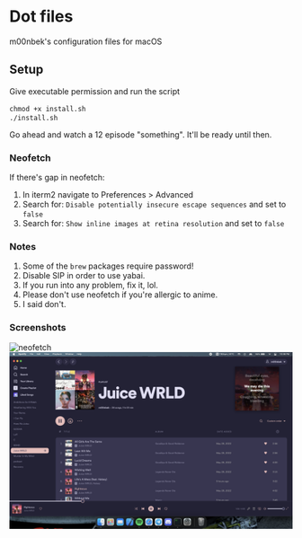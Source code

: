 # Dot files
m00nbek's configuration files for macOS

## Setup
Give executable permission and run the script
```
chmod +x install.sh
./install.sh
```
Go ahead and watch a 12 episode "something". It'll be ready until then.

### Neofetch
If there's gap in neofetch:

1. In iterm2 navigate to Preferences > Advanced <br />
2. Search for: `Disable potentially insecure escape sequences` and set to `false` <br />
3. Search for: `Show inline images at retina resolution` and set to `false` <br />

### Notes
1. Some of the `brew` packages require password! <br />
1. Disable SIP in order to use yabai.  <br />
2. If you run into any problem, fix it, lol. <br />
3. Please don't use neofetch if you're allergic to anime. <br />
4. I said don't. <br />

### Screenshots
![neofetch](screenshots/neofetch.png?raw=true "neofetch")
![spotify](screenshots/spotify.png?raw=true "spotify")
